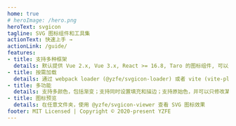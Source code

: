 ```yaml
---
home: true
# heroImage: /hero.png
heroText: svgicon
tagline: SVG 图标组件和工具集
actionText: 快速上手 →
actionLink: /guide/
features:
- title: 支持多种框架
  details: 默认提供 Vue 2.x, Vue 3.x, React >= 16.8, Taro 的图标组件, 可以通过 @yzfe/svgicon 来编写支持其他框架的组件
- title: 按需加载
  details: 通过 webpack loader (@yzfe/svgicon-loader) 或者 vite (vite-plugin-svgicon) 加载 SVG 文件变成图标数据或者图标组件，可以自定义生成的代码。
- title: 多功能
  details: 支持多颜色，包括渐变；支持同时设置填充和描边；支持原始色，并可以只修改某个颜色的值；支持缩放，动画等功能；
- title: 图标预览
  details: 在任意文件夹，使用 @yzfe/svgicon-viewer 查看 SVG 图标效果
footer: MIT Licensed | Copyright © 2020-present YZFE
---
```

